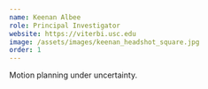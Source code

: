 ```yaml
---
name: Keenan Albee
role: Principal Investigator
website: https://viterbi.usc.edu
image: /assets/images/keenan_headshot_square.jpg
order: 1
---
```


Motion planning under uncertainty.

